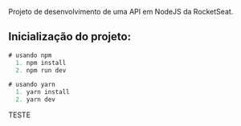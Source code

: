 Projeto de desenvolvimento de uma API em NodeJS da RocketSeat.

## Inicialização do projeto:

```jsx
# usando npm
  1. npm install
  2. npm run dev

# usando yarn
  1. yarn install
  2. yarn dev
```
TESTE
